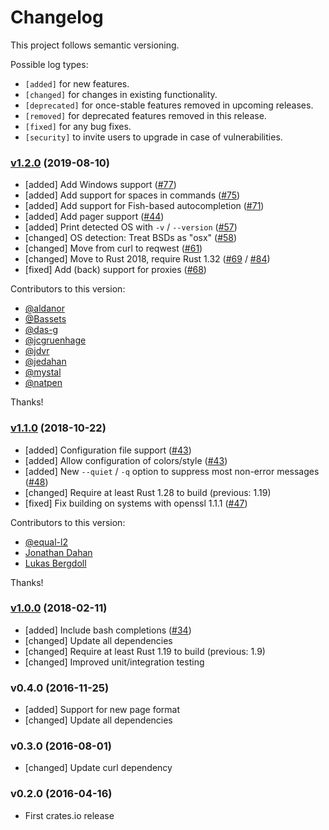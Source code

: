 # Changelog

This project follows semantic versioning.

Possible log types:

- `[added]` for new features.
- `[changed]` for changes in existing functionality.
- `[deprecated]` for once-stable features removed in upcoming releases.
- `[removed]` for deprecated features removed in this release.
- `[fixed]` for any bug fixes.
- `[security]` to invite users to upgrade in case of vulnerabilities.


### [v1.2.0][v1.2.0] (2019-08-10)

- [added] Add Windows support ([#77][i77])
- [added] Add support for spaces in commands ([#75][i75])
- [added] Add support for Fish-based autocompletion ([#71][i71])
- [added] Add pager support ([#44][i44])
- [added] Print detected OS with `-v` / `--version` ([#57][i57])
- [changed] OS detection: Treat BSDs as "osx" ([#58][i58])
- [changed] Move from curl to reqwest ([#61][i61])
- [changed] Move to Rust 2018, require Rust 1.32 ([#69][i69] / [#84][i84])
- [fixed] Add (back) support for proxies ([#68][i68])

Contributors to this version:

- [@aldanor][@aldanor]
- [@Bassets][@Bassets]
- [@das-g][@das-g]
- [@jcgruenhage][@jcgruenhage]
- [@jdvr][@jdvr]
- [@jedahan][@jedahan]
- [@mystal][@mystal]
- [@natpen][@natpen]

Thanks!


### [v1.1.0][v1.1.0] (2018-10-22)

- [added] Configuration file support ([#43][i43])
- [added] Allow configuration of colors/style ([#43][i43])
- [added] New `--quiet` / `-q` option to suppress most non-error messages ([#48][i48])
- [changed] Require at least Rust 1.28 to build (previous: 1.19)
- [fixed] Fix building on systems with openssl 1.1.1 ([#47][i47])

Contributors to this version:

- [@equal-l2][@equal-l2]
- [Jonathan Dahan][@jedahan]
- [Lukas Bergdoll][@Voultapher]

Thanks!


### [v1.0.0][v1.0.0] (2018-02-11)

- [added] Include bash completions ([#34][i34])
- [changed] Update all dependencies
- [changed] Require at least Rust 1.19 to build (previous: 1.9)
- [changed] Improved unit/integration testing


### v0.4.0 (2016-11-25)

- [added] Support for new page format
- [changed] Update all dependencies


### v0.3.0 (2016-08-01)

- [changed] Update curl dependency


### v0.2.0 (2016-04-16)

- First crates.io release


[@Bassets]: https://github.com/Bassets
[@Voultapher]: https://github.com/Voultapher
[@aldanor]: https://github.com/aldanor
[@das-g]: https://github.com/das-g
[@equal-l2]: https://github.com/equal-l2
[@jcgruenhage]: https://github.com/jcgruenhage
[@jdvr]: https://github.com/jdvr
[@jedahan]: https://github.com/jedahan
[@mystal]: https://github.com/mystal
[@natpen]: https://github.com/natpen

[v1.0.0]: https://github.com/dbrgn/tealdeer/compare/v0.4.0...v1.0.0
[v1.1.0]: https://github.com/dbrgn/tealdeer/compare/v1.0.0...v1.1.0
[v1.2.0]: https://github.com/dbrgn/tealdeer/compare/v1.1.0...v1.2.0

[i34]: https://github.com/dbrgn/tealdeer/issues/34
[i43]: https://github.com/dbrgn/tealdeer/issues/43
[i44]: https://github.com/dbrgn/tealdeer/issues/44
[i47]: https://github.com/dbrgn/tealdeer/issues/47
[i48]: https://github.com/dbrgn/tealdeer/issues/48
[i57]: https://github.com/dbrgn/tealdeer/issues/57
[i58]: https://github.com/dbrgn/tealdeer/issues/58
[i61]: https://github.com/dbrgn/tealdeer/issues/61
[i68]: https://github.com/dbrgn/tealdeer/issues/68
[i69]: https://github.com/dbrgn/tealdeer/issues/69
[i71]: https://github.com/dbrgn/tealdeer/issues/71
[i75]: https://github.com/dbrgn/tealdeer/issues/75
[i77]: https://github.com/dbrgn/tealdeer/issues/77
[i84]: https://github.com/dbrgn/tealdeer/issues/84
